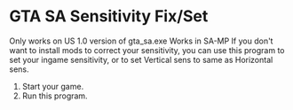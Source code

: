 # GTA SA Sensitivity Fix/Set
Only works on US 1.0 version of gta_sa.exe
Works in SA-MP
If you don't want to install mods to correct your sensitivity,
you can use this program to set your ingame sensitivity,
or to set Vertical sens to same as Horizontal sens.
  
  
1. Start your game.
2. Run this program.
